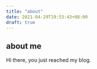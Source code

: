 ```yaml
---
title: "about"
date: 2021-04-29T19:53:43+08:00
draft: true
---
```


## about me

Hi there, you just reached my blog.


